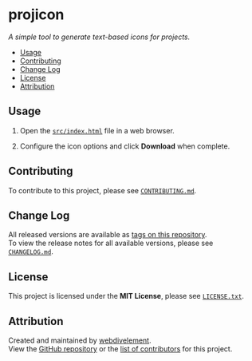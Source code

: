 # projicon

_A simple tool to generate text-based icons for projects._

- [Usage](#usage)
- [Contributing](#contributing)
- [Change Log](#change-log)
- [License](#license)
- [Attribution](#attribution)

## Usage

1. Open the [`src/index.html`](src/index.html) file in a web browser.

2. Configure the icon options and click **Download** when complete.

## Contributing

To contribute to this project, please see [`CONTRIBUTING.md`](CONTRIBUTING.md).

## Change Log

All released versions are available as
[tags on this repository](https://github.com/webdivelement/projicon/tags).  
To view the release notes for all available versions, please see
[`CHANGELOG.md`](CHANGELOG.md).

## License

This project is licensed under the **MIT License**, please see
[`LICENSE.txt`](LICENSE.txt).

## Attribution

Created and maintained by [webdivelement](https://github.com/webdivelement).  
View the
[GitHub repository](https://github.com/webdivelement/projicon)
or the
[list of contributors](https://github.com/webdivelement/projicon/contributors)
for this project.
